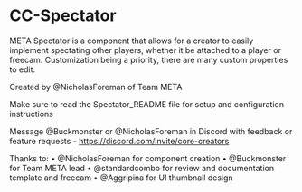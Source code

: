 # CC-Spectator 

META Spectator is a component that allows for a creator to easily implement spectating other players, whether it be attached to a player or freecam. Customization being a priority, there are many custom properties to edit.

Created by @NicholasForeman of Team META

Make sure to read the Spectator_README file for setup and configuration instructions

Message @Buckmonster or @NicholasForeman in Discord with feedback or feature requests - https://discord.com/invite/core-creators

Thanks to:
• @NicholasForeman for component creation
• @Buckmonster for Team META lead
• @standardcombo for review and documentation template and freecam
• @Aggripina for UI thumbnail design
